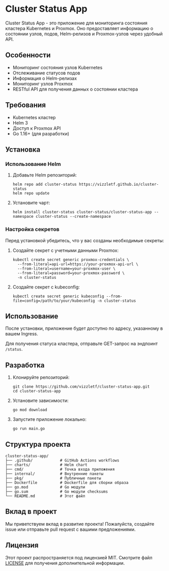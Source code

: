 # Cluster Status App

Cluster Status App - это приложение для мониторинга состояния кластера Kubernetes и Proxmox. Оно предоставляет информацию о состоянии узлов, подов, Helm-релизов и Proxmox-узлов через удобный API.

## Особенности

- Мониторинг состояния узлов Kubernetes
- Отслеживание статусов подов
- Информация о Helm-релизах
- Мониторинг узлов Proxmox
- RESTful API для получения данных о состоянии кластера

## Требования

- Kubernetes кластер
- Helm 3
- Доступ к Proxmox API
- Go 1.16+ (для разработки)

## Установка

### Использование Helm

1. Добавьте Helm репозиторий:
   ```
   helm repo add cluster-status https://vizzletf.github.io/cluster-status
   helm repo update
   ```

2. Установите чарт:
   ```
   helm install cluster-status cluster-status/cluster-status-app --namespace cluster-status --create-namespace
   ```

### Настройка секретов

Перед установкой убедитесь, что у вас созданы необходимые секреты:

1. Создайте секрет с учетными данными Proxmox:
   ```
   kubectl create secret generic proxmox-credentials \
     --from-literal=api-url=https://your-proxmox-api-url \
     --from-literal=username=your-proxmox-user \
     --from-literal=password=your-proxmox-password \
     -n cluster-status
   ```

2. Создайте секрет с kubeconfig:
   ```
   kubectl create secret generic kubeconfig --from-file=config=/path/to/your/kubeconfig -n cluster-status
   ```

## Использование

После установки, приложение будет доступно по адресу, указанному в вашем Ingress. 

Для получения статуса кластера, отправьте GET-запрос на эндпоинт `/status`.

## Разработка

1. Клонируйте репозиторий:
   ```
   git clone https://github.com/vizzletf/cluster-status-app.git
   cd cluster-status-app
   ```

2. Установите зависимости:
   ```
   go mod download
   ```

3. Запустите приложение локально:
   ```
   go run main.go
   ```

## Структура проекта

```
cluster-status-app/
├── .github/            # GitHub Actions workflows
├── charts/             # Helm chart
├── cmd/                # Точка входа приложения
├── internal/           # Внутренние пакеты
├── pkg/                # Публичные пакеты
├── Dockerfile          # Dockerfile для сборки образа
├── go.mod              # Go модули
├── go.sum              # Go модули checksums
└── README.md           # Этот файл
```

## Вклад в проект

Мы приветствуем вклад в развитие проекта! Пожалуйста, создайте issue или отправьте pull request с вашими предложениями.

## Лицензия

Этот проект распространяется под лицензией MIT. Смотрите файл [LICENSE](LICENSE) для получения дополнительной информации.